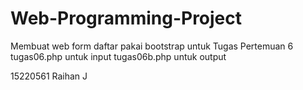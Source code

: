# Web-Programming-Project
Membuat web form daftar pakai bootstrap untuk Tugas Pertemuan 6
tugas06.php untuk input
tugas06b.php untuk output



15220561
Raihan J
